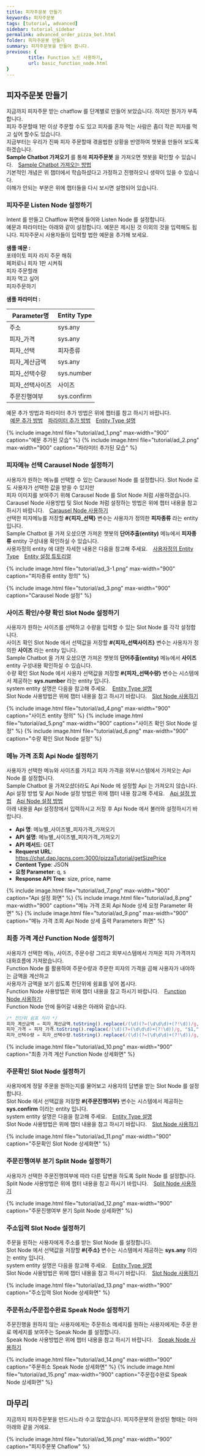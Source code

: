 ```yaml
---
title: 피자주문봇 만들기
keywords: 피자주문봇
tags: [tutorial, advanced]
sidebar: tutorial_sidebar
permalink: advanced_order_pizza_bot.html
folder: 피자주문봇 만들기
summary: 피자주문봇을 만들어 봅니다.
previous: {
        title: Function 노드 사용하기,
        url: basic_function_node.html
}
---
```


## 피자주문봇 만들기

지금까지 피자주문 받는 chatflow 를 단계별로 만들어 보았습니다. 하지만 뭔가가 부족합니다. <br/>
피자 주문할때 1판 이상 주문할 수도 있고 피자를 혼자 먹는 사람은 좀더 작은 피자를 먹고 싶어 할수도 있습니다. <br/>
지금부터는 우리가 진짜 피자 주문할때 겪을법한 상황을 반영하여 챗봇을 만들어 보도록 하겠습니다. <br/>
**Sample Chatbot 가져오기** 를 통해 **피자주문봇** 을 가져오면 챗봇을 확인할 수 있습니다. <span style="color:#f69023;"><i class="fa fa-external-link-square" aria-hidden="true" style="margin: 0px 5px"></i>[Sample Chatbot 가져오는 방법](/samplebot.html#%EC%83%98%ED%94%8C%EC%B1%97%EB%B4%87-%EA%B0%80%EC%A0%B8%EC%98%A4%EA%B8%B0)</span><br/>
기본적인 개념은 위 챕터에서 학습하셨다고 가정하고 진행하오니 생략이 있을 수 있습니다. <br/>
이해가 안되는 부분은 위에 챕터들을 다시 보시면 설명되어 있습니다.

### 피자주문 Listen Node 설정하기

Intent 를 만들고 Chatflow 화면에 들어와 Listen Node 를 설정합니다. <br/>
예문과 파라미터는 아래와 같이 설정합니다. 예문은 제시된 것 이외의 것을 입력해도 됩니다. 피자주문시 사용자들이 입력할 법한 예문을 추가해 보세요. <br/>

**샘플 예문 :**<br/>
포테이토 피자 라지 주문 해줘<br/>
페퍼로니 피자 1판 시켜줘<br/>
피자 주문할래<br/>
피자 먹고 싶어<br/>
피자주문하기<br/>

**샘플 파라미터 :** <br/>

| Parameter명             |           Entity Type        |
|-------------------------|------------------------|
| 주소                    | sys.any	    |
| 피자_가격               | sys.any	  |
| 피자_선택               | 피자종류	  |
| 피자_계산금액           | sys.any	  |
| 피자_선택수량	          | sys.number	|
| 피자_선택사이즈          | 사이즈	    |
| 주문진행여부	            | sys.confirm	|

예문 추가 방법과 파라미터 추가 방법은 위에 챕터를 참고 하시기 바랍니다. <br/>
<span style="color:#f69023;"><i class="fa fa-external-link-square" aria-hidden="true" style="margin: 0px 5px"></i>[예문 추가 방법](/basic_create_intent.html#intent-%EC%83%9D%EC%84%B1)</span>
<span style="color:#f69023;"><i class="fa fa-external-link-square" aria-hidden="true" style="margin: 0px 5px"></i>[파라미터 추가 방법](/basic_entity_parameter.html#parameter-%EC%B6%94%EA%B0%80)</span>
<span style="color:#f69023;"><i class="fa fa-external-link-square" aria-hidden="true" style="margin: 0px 5px"></i>[Entity Type 설명](/entity.html#%EC%97%94%ED%8B%B0%ED%8B%B0entity)</span>

{% include image.html file="tutorial/ad_1.png" max-width="900" caption="예문 추가된 모습" %}
{% include image.html file="tutorial/ad_2.png" max-width="900" caption="파라미터 추가된 모습" %}

### 피자메뉴 선택 Carausel Node 설정하기

사용자가 원하는 메뉴를 선택할 수 있는 Carausel Node 를 설정합니다. Slot Node 로도 사용자가 선택한 값을 받을 수 있지만 <br/>
피자 이미지를 보여주기 위해 Carausel Node 를 Slot Node 처럼 사용하겠습니다. <br/>
Carausel Node 사용방법 및 Slot Node 처럼 설정하는 방법은 위에 챕터 내용을 참고 하시기 바랍니다.
<span style="color:#f69023;"><i class="fa fa-external-link-square" aria-hidden="true" style="margin: 0px 5px"></i>[Carausel Node 사용하기](/basic_carousel.html)</span> <br/>
선택한 피자메뉴를 저장할 **#{피자_선택}** 변수는 사용자가 정의한 **피자종류** 라는 entity 입니다. <br/>
Sample Chatbot 을 가져 오셨으면 가져온 챗봇의 **단어추출(entity)** 메뉴에서 **피자종류** entity 구성내용 확인하실 수 있습니다.<br/>
사용자정의 entity 에 대한 자세한 내용은 다음을 참고해 주세요.
<span style="color:#f69023;"><i class="fa fa-external-link-square" aria-hidden="true" style="margin: 0px 5px"></i>[사용자정의 Entity Type](/entity.html#%EC%82%AC%EC%9A%A9%EC%9E%90%EC%A0%95%EC%9D%98-entity)</span>
<span style="color:#f69023;"><i class="fa fa-external-link-square" aria-hidden="true" style="margin: 0px 5px"></i>[Entity 설정 튜토리얼](/basic_entity_parameter.html#%EC%97%94%ED%8B%B0%ED%8B%B0entity-%EB%A7%8C%EB%93%A4%EA%B8%B0)</span>

{% include image.html file="tutorial/ad_3-1.png" max-width="900" caption="피자종류 entity 정의" %}

{% include image.html file="tutorial/ad_3.png" max-width="900" caption="Carausel Node 설정" %}

### 사이즈 확인/수량 확인 Slot Node 설정하기
사용자가 원하는 사이즈를 선택하고 수량을 입력할 수 있는 Slot Node 를 각각 설정합니다. <br/>
사이즈 확인 Slot Node 에서 선택값을 저장할 **#{피자_선택사이즈}** 변수는 사용자가 정의한 **사이즈** 라는 entity 입니다. <br/>
Sample Chatbot 을 가져 오셨으면 가져온 챗봇의 **단어추출(entity)** 메뉴에서 **사이즈** entity 구성내용 확인하실 수 있습니다.<br/>
수량 확인 Slot Node 에서 사용자 선택값을 저장할 **#{피자_선택수량}** 변수는 시스템에서 제공하는 **sys.number** 라는 entity 입니다. <br/>
system entity 설명은 다음을 참고해 주세요.
<span style="color:#f69023;"><i class="fa fa-external-link-square" aria-hidden="true" style="margin: 0px 5px"></i>[Entity Type 설명](/entity.html#%EC%97%94%ED%8B%B0%ED%8B%B0entity)</span><br/>
Slot Node 사용방법은 위에 챕터 내용을 참고 하시기 바랍니다. 
<span style="color:#f69023;"><i class="fa fa-external-link-square" aria-hidden="true" style="margin: 0px 5px"></i>[Slot Node 사용하기](/basic_slot.html) </span>

{% include image.html file="tutorial/ad_4.png" max-width="900" caption="사이즈 entity 정의" %}
{% include image.html file="tutorial/ad_5.png" max-width="900" caption="사이즈 확인 Slot Node 설정" %}
{% include image.html file="tutorial/ad_6.png" max-width="900" caption="수량 확인 Slot Node 설정" %}

### 메뉴 가격 조회 Api Node 설정하기
사용자가 선택한 메뉴와 사이즈를 가지고 피자 가격을 외부시스템에서 가져오는 Api Node 를 설정합니다. <br/>
Sample Chatbot 을 가져오셨더라도 Api Node 에 설정할 Api 는 가져오지 않습니다. <br/> 
Api 설정 방법 및 Api Node 설정 방법은 위에 챕터 내용 참고해 주세요. <span style="color:#f69023;"><i class="fa fa-external-link-square" aria-hidden="true" style="margin: 0px 5px"></i>[Api 설정 방법](/basic_api_node.html#api-%EB%A7%8C%EB%93%A4%EA%B8%B0)</span>
<span style="color:#f69023;"><i class="fa fa-external-link-square" aria-hidden="true" style="margin: 0px 5px"></i>[Api Node 설정 방법](/basic_api_node.html#api-node-%EB%A7%8C%EB%93%A4%EA%B8%B0)</span><br/>
아래 내용을 Api 설정창에서 입력하시고 저장 후 Api Node 에서 불러와 설정하시기 바랍니다. <br/>

- **Api 명**:  메뉴별_사이즈별_피자가격_가져오기
- **API 설명**:  메뉴별_사이즈별_피자가격_가져오기
- **API 메서드**:  GET
- **Requerst URL**:  https://chat.dap.lgcns.com:3000/pizzaTutorial/getSizePrice
- **Content Type**:  JSON
- **요청 Parameter**: q, s
- **Response API Tree**: size, price, name

{% include image.html file="tutorial/ad_7.png" max-width="900" caption="Api 설정 화면" %}
{% include image.html file="tutorial/ad_8.png" max-width="900" caption="메뉴 가격 조회 Api Node 상세 요청 Parameter 화면" %}
{% include image.html file="tutorial/ad_9.png" max-width="900" caption="메뉴 가격 조회 Api Node 상세 출력 Parameters 화면" %}

### 최종 가격 계산 Function Node 설정하기
사용자가 선택한 메뉴, 사이즈, 주문수량 그리고 외부시스템에서 가져온 피자 가격까지 대화흐름에 가져왔습니다. <br/>
Function Node 를 활용하여 주문수량과 주문한 피자의 가격을 곱해 사용자가 내야하는 금액을 계산하고 <br/>
사용자가 금액을 보기 쉽도록 천단위에 쉼표를 넣어 봅시다. <br/>
Function Node 사용방법은 위에 챕터 내용을 참고 하시기 바랍니다. 
<span style="color:#f69023;"><i class="fa fa-external-link-square" aria-hidden="true" style="margin: 0px 5px"></i>[Function Node 사용하기](/basic_function_node.html#function-node-%EB%A5%BC-%ED%99%9C%EC%9A%A9%ED%95%98%EC%97%AC-%EB%B3%80%EC%88%98%EA%B0%92%EC%9D%84-%EA%B0%80%EA%B3%B5%ED%95%98%EA%B8%B0) </span><br/>
Function Node 안에 들어갈 내용은 아래와 같습니다. <br/>

```js
/* 천단위 쉼표 처리 */ 
피자_계산금액 = 피자_계산금액.toString().replace(/(\d)(?=(\d\d\d)+(?!\d))/g, "$1,"); 
피자_가격 = 피자_가격.toString().replace(/(\d)(?=(\d\d\d)+(?!\d))/g, "$1,");
피자_선택수량 = 피자_선택수량.toString().replace(/(\d)(?=(\d\d\d)+(?!\d))/g, "$1,");
````

{% include image.html file="tutorial/ad_10.png" max-width="900" caption="최종 가격 계산 Function Node 상세화면" %}

### 주문확인 Slot Node 설정하기
사용자에게 정말 주문을 원하는지를 물어보고 사용자의 답변을 받는 Slot Node 를 설정합니다. <br/>
Slot Node 에서 선택값을 저장할 **#{주문진행여부}** 변수는 시스템에서 제공하는 **sys.confirm** 이라는 entity 입니다. <br/>
system entity 설명은 다음을 참고해 주세요.
<span style="color:#f69023;"><i class="fa fa-external-link-square" aria-hidden="true" style="margin: 0px 5px"></i>[Entity Type 설명](/entity.html#%EC%97%94%ED%8B%B0%ED%8B%B0entity)</span><br/>
Slot Node 사용방법은 위에 챕터 내용을 참고 하시기 바랍니다. 
<span style="color:#f69023;"><i class="fa fa-external-link-square" aria-hidden="true" style="margin: 0px 5px"></i>[Slot Node 사용하기](/basic_slot.html) </span>

{% include image.html file="tutorial/ad_11.png" max-width="900" caption="주문확인 Slot Node 상세화면" %}

### 주문진행여부 분기 Split Node 설정하기
사용자가 선택한 주문진행여부에 따라 다른 답변을 하도록 Split Node 를 설정합니다.<br/>
Split Node 사용방법은 위에 챕터 내용을 참고 하시기 바랍니다. 
<span style="color:#f69023;"><i class="fa fa-external-link-square" aria-hidden="true" style="margin: 0px 5px"></i>[Split Node 사용하기](/basic_split.html#split-node) </span>

{% include image.html file="tutorial/ad_12.png" max-width="900" caption="주문진행여부 분기 Split Node 상세화면" %}

### 주소입력 Slot Node 설정하기
주문을 원하는 사용자에게 주소를 받는 Slot Node 를 설정합니다. <br/>
Slot Node 에서 선택값을 저장할 **#{주소}** 변수는 시스템에서 제공하는 **sys.any** 이라는 entity 입니다. <br/>
system entity 설명은 다음을 참고해 주세요.
<span style="color:#f69023;"><i class="fa fa-external-link-square" aria-hidden="true" style="margin: 0px 5px"></i>[Entity Type 설명](/entity.html#%EC%97%94%ED%8B%B0%ED%8B%B0entity)</span><br/>
Slot Node 사용방법은 위에 챕터 내용을 참고 하시기 바랍니다. 
<span style="color:#f69023;"><i class="fa fa-external-link-square" aria-hidden="true" style="margin: 0px 5px"></i>[Slot Node 사용하기](/basic_slot.html) </span>

{% include image.html file="tutorial/ad_13.png" max-width="900" caption="주소입력 Slot Node 상세화면" %}

### 주문취소/주문접수완료 Speak Node 설정하기
주문진행을 원하지 않는 사용자에게는 주문취소 메세지를 원하는 사용자에게는 주문 완료 메세지를 보여주는 Speak Node 를 설정합니다.<br/>
Speak Node 사용방법은 위에 챕터 내용을 참고 하시기 바랍니다. 
<span style="color:#f69023;"><i class="fa fa-external-link-square" aria-hidden="true" style="margin: 0px 5px"></i>[Speak Node 사용하기](/basic_listen_speak.html#speak-node) </span>

{% include image.html file="tutorial/ad_14.png" max-width="900" caption="주문취소 Speak Node 상세화면" %}
{% include image.html file="tutorial/ad_15.png" max-width="900" caption="주문접수완료 Speak Node 상세화면" %}

## 마무리
지금까지 피자주문봇을 만드시느라 수고 많았습니다. 피지주문봇의 완성된 형태는 아마 아래와 같을 거에요. <br/>

{% include image.html file="tutorial/ad_16.png" max-width="900" caption="피지주문봇 Chaflow" %}